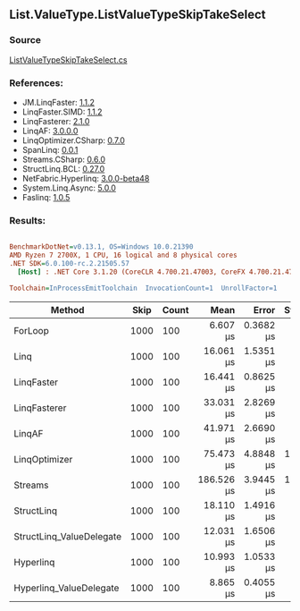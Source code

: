 ﻿## List.ValueType.ListValueTypeSkipTakeSelect

### Source
[ListValueTypeSkipTakeSelect.cs](../LinqBenchmarks/List/ValueType/ListValueTypeSkipTakeSelect.cs)

### References:
- JM.LinqFaster: [1.1.2](https://www.nuget.org/packages/JM.LinqFaster/1.1.2)
- LinqFaster.SIMD: [1.1.2](https://www.nuget.org/packages/LinqFaster.SIMD/1.0.3)
- LinqFasterer: [2.1.0](https://www.nuget.org/packages/LinqFasterer/2.1.0)
- LinqAF: [3.0.0.0](https://www.nuget.org/packages/LinqAF/3.0.0.0)
- LinqOptimizer.CSharp: [0.7.0](https://www.nuget.org/packages/LinqOptimizer.CSharp/0.7.0)
- SpanLinq: [0.0.1](https://www.nuget.org/packages/SpanLinq/0.0.1)
- Streams.CSharp: [0.6.0](https://www.nuget.org/packages/Streams.CSharp/0.6.0)
- StructLinq.BCL: [0.27.0](https://www.nuget.org/packages/StructLinq/0.27.0)
- NetFabric.Hyperlinq: [3.0.0-beta48](https://www.nuget.org/packages/NetFabric.Hyperlinq/3.0.0-beta48)
- System.Linq.Async: [5.0.0](https://www.nuget.org/packages/System.Linq.Async/5.0.0)
- Faslinq: [1.0.5](https://www.nuget.org/packages/Faslinq/1.0.5)

### Results:
``` ini

BenchmarkDotNet=v0.13.1, OS=Windows 10.0.21390
AMD Ryzen 7 2700X, 1 CPU, 16 logical and 8 physical cores
.NET SDK=6.0.100-rc.2.21505.57
  [Host] : .NET Core 3.1.20 (CoreCLR 4.700.21.47003, CoreFX 4.700.21.47101), X64 RyuJIT DEBUG  [AttachedDebugger]

Toolchain=InProcessEmitToolchain  InvocationCount=1  UnrollFactor=1  

```
|                   Method | Skip | Count |       Mean |     Error |    StdDev |     Median |         Ratio | RatioSD | Allocated |
|------------------------- |----- |------ |-----------:|----------:|----------:|-----------:|--------------:|--------:|----------:|
|                  ForLoop | 1000 |   100 |   6.607 μs | 0.3682 μs |  1.068 μs |   6.150 μs |      baseline |         |      96 B |
|                     Linq | 1000 |   100 |  16.061 μs | 1.5351 μs |  4.071 μs |  15.200 μs |  2.48x slower |   0.76x |     464 B |
|               LinqFaster | 1000 |   100 |  16.441 μs | 0.8625 μs |  2.502 μs |  16.050 μs |  2.54x slower |   0.52x |  19,464 B |
|             LinqFasterer | 1000 |   100 |  33.031 μs | 2.8269 μs |  8.246 μs |  30.400 μs |  5.10x slower |   1.42x |  83,400 B |
|                   LinqAF | 1000 |   100 |  41.971 μs | 2.6690 μs |  7.261 μs |  38.700 μs |  6.50x slower |   1.53x |      96 B |
|            LinqOptimizer | 1000 |   100 |  75.473 μs | 4.8848 μs | 13.857 μs |  72.650 μs | 11.69x slower |   2.75x | 138,424 B |
|                  Streams | 1000 |   100 | 186.526 μs | 3.9445 μs | 10.864 μs | 183.750 μs | 28.90x slower |   4.48x |   1,272 B |
|               StructLinq | 1000 |   100 |  18.110 μs | 1.4916 μs |  4.231 μs |  17.200 μs |  2.81x slower |   0.78x |     168 B |
| StructLinq_ValueDelegate | 1000 |   100 |  12.031 μs | 1.6506 μs |  4.736 μs |   9.950 μs |  1.85x slower |   0.73x |      48 B |
|                Hyperlinq | 1000 |   100 |  10.993 μs | 1.0533 μs |  2.988 μs |   9.850 μs |  1.70x slower |   0.50x |      96 B |
|  Hyperlinq_ValueDelegate | 1000 |   100 |   8.865 μs | 0.4055 μs |  1.137 μs |   8.450 μs |  1.38x slower |   0.29x |      96 B |
